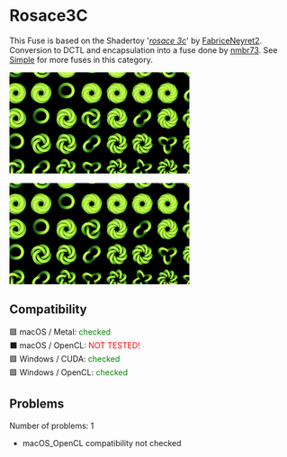 # Rosace3C

This Fuse is based on the Shadertoy '_[rosace 3c](https://www.shadertoy.com/view/Ms3SzB)_' by [FabriceNeyret2](https://www.shadertoy.com/user/FabriceNeyret2). Conversion to DCTL and encapsulation into a fuse done by [nmbr73](../../Site/Profiles/nmbr73.md). See [Simple](README.md) for more fuses in this category.

[![Rosace3C Thumbnail](Rosace3C.png)](https://www.shadertoy.com/view/Ms3SzB "View on Shadertoy.com")



<!-- +++ DO NOT REMOVE THIS COMMENT +++ DO NOT ADD OR EDIT ANY TEXT BEFORE THIS LINE +++ IT WOULD BE A REALLY BAD IDEA +++ -->

[![Thumbnail](Rosace3C.png)](https://www.shadertoy.com/view/Ms3SzB "View on Shadertoy.com")

<!-- +++ DO NOT REMOVE THIS COMMENT +++ DO NOT EDIT ANY TEXT THAT COMES AFTER THIS LINE +++ TRUST ME: JUST DON'T DO IT +++ -->

## Compatibility

🟩 macOS / Metal: <span style="color:green; ">checked</span><br />
⬛ macOS / OpenCL: <span style="color:red; ">NOT TESTED!</span><br />
🟩 Windows / CUDA: <span style="color:green; ">checked</span><br />
🟩 Windows / OpenCL: <span style="color:green; ">checked</span><br />


## Problems

Number of problems: 1

- macOS_OpenCL compatibility not checked



